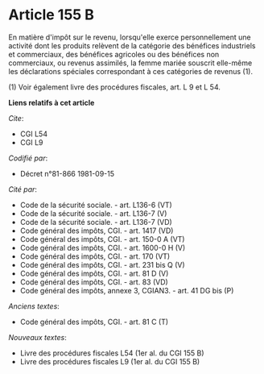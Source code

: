 # Article 155 B

En matière d'impôt sur le revenu, lorsqu'elle exerce personnellement une activité dont les produits relèvent de la catégorie
des bénéfices industriels et commerciaux, des bénéfices agricoles ou des bénéfices non commerciaux, ou revenus assimilés, la
femme mariée souscrit elle-même les déclarations spéciales correspondant à ces catégories de revenus (1).

(1) Voir également livre des procédures fiscales, art. L 9 et L 54.

**Liens relatifs à cet article**

_Cite_:

  - CGI L54
  - CGI L9

_Codifié par_:

  - Décret n°81-866 1981-09-15

_Cité par_:

  - Code de la sécurité sociale. - art. L136-6 (VT)
  - Code de la sécurité sociale. - art. L136-7 (V)
  - Code de la sécurité sociale. - art. L136-7 (VD)
  - Code général des impôts, CGI. - art. 1417 (VD)
  - Code général des impôts, CGI. - art. 150-0 A (VT)
  - Code général des impôts, CGI. - art. 1600-0 H (V)
  - Code général des impôts, CGI. - art. 170 (VT)
  - Code général des impôts, CGI. - art. 231 bis Q (V)
  - Code général des impôts, CGI. - art. 81 D (V)
  - Code général des impôts, CGI. - art. 83 (VD)
  - Code général des impôts, annexe 3, CGIAN3. - art. 41 DG bis (P)

_Anciens textes_:

  - Code général des impôts, CGI. - art. 81 C (T)

_Nouveaux textes_:

  - Livre des procédures fiscales L54 (1er al. du CGI 155 B)
  - Livre des procédures fiscales L9 (1er al. du CGI 155 B)
